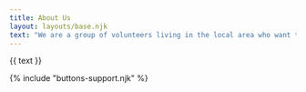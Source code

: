 ```yaml
---
title: About Us
layout: layouts/base.njk
text: "We are a group of volunteers living in the local area who want to help our community in this challenging time. We are happy to help however we can - whether it be picking up some groceries, walking your pet or just having a chat if you need one.\r\n\r\n**We will never ask you to pay us for your time**, and will only ever accept money from you if it is a direct payment for something we buy on your behalf (for example, if we run to the supermarket for you).\r\n\r\nIn return, we ask that you respect the health, well-being and generosity of our volunteers and take particular care not to risk passing the virus on to others if you may be unwell. \r\n\r\n**Please don’t give us your personal information unless you are happy for us to pass that information on to one of our volunteers.**\r\n\r\nPlease note that we are:\r\n- **Completely volunteer** based and are not associated with any government department or other company or group \r\n- **Not able to help you with medical advice** - please refer to the latest NHS guidance and contact emergency services if you need medical help quickly\r\n- **Not able to accept any liability** in relation to the help you ask for or that we offer to you\r\n- **Ready and willing to support our community** in any way we can during this time"
---
```


{{ text }}

{% include "buttons-support.njk" %}
